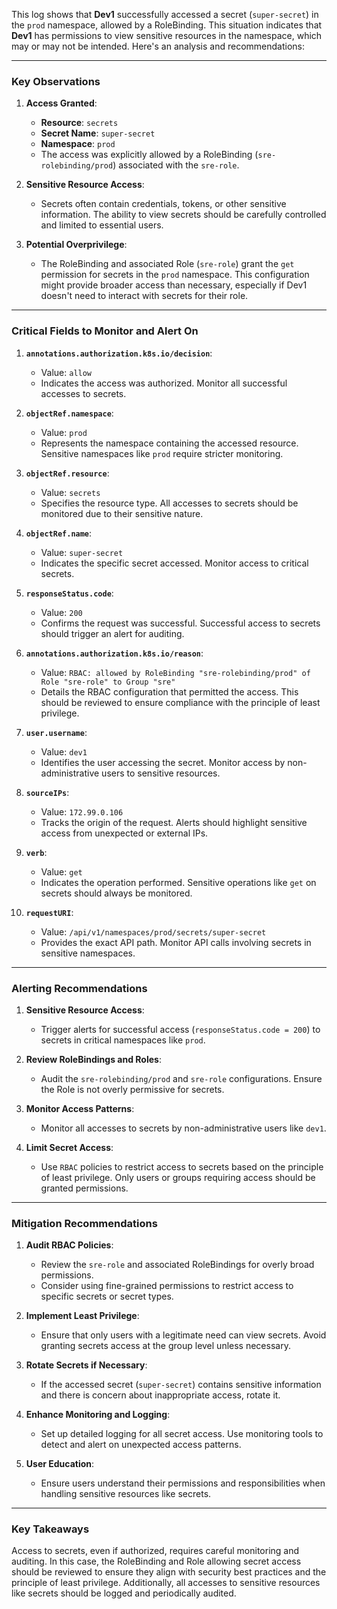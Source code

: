 This log shows that **Dev1** successfully accessed a secret (`super-secret`) in the `prod` namespace, allowed by a RoleBinding. This situation indicates that **Dev1** has permissions to view sensitive resources in the namespace, which may or may not be intended. Here's an analysis and recommendations:

---

### **Key Observations**

1. **Access Granted**:
   - **Resource**: `secrets`
   - **Secret Name**: `super-secret`
   - **Namespace**: `prod`
   - The access was explicitly allowed by a RoleBinding (`sre-rolebinding/prod`) associated with the `sre-role`.

2. **Sensitive Resource Access**:
   - Secrets often contain credentials, tokens, or other sensitive information. The ability to view secrets should be carefully controlled and limited to essential users.

3. **Potential Overprivilege**:
   - The RoleBinding and associated Role (`sre-role`) grant the `get` permission for secrets in the `prod` namespace. This configuration might provide broader access than necessary, especially if Dev1 doesn't need to interact with secrets for their role.

---

### **Critical Fields to Monitor and Alert On**

1. **`annotations.authorization.k8s.io/decision`**:
   - Value: `allow`
   - Indicates the access was authorized. Monitor all successful accesses to secrets.

2. **`objectRef.namespace`**:
   - Value: `prod`
   - Represents the namespace containing the accessed resource. Sensitive namespaces like `prod` require stricter monitoring.

3. **`objectRef.resource`**:
   - Value: `secrets`
   - Specifies the resource type. All accesses to secrets should be monitored due to their sensitive nature.

4. **`objectRef.name`**:
   - Value: `super-secret`
   - Indicates the specific secret accessed. Monitor access to critical secrets.

5. **`responseStatus.code`**:
   - Value: `200`
   - Confirms the request was successful. Successful access to secrets should trigger an alert for auditing.

6. **`annotations.authorization.k8s.io/reason`**:
   - Value: `RBAC: allowed by RoleBinding "sre-rolebinding/prod" of Role "sre-role" to Group "sre"`
   - Details the RBAC configuration that permitted the access. This should be reviewed to ensure compliance with the principle of least privilege.

7. **`user.username`**:
   - Value: `dev1`
   - Identifies the user accessing the secret. Monitor access by non-administrative users to sensitive resources.

8. **`sourceIPs`**:
   - Value: `172.99.0.106`
   - Tracks the origin of the request. Alerts should highlight sensitive access from unexpected or external IPs.

9. **`verb`**:
   - Value: `get`
   - Indicates the operation performed. Sensitive operations like `get` on secrets should always be monitored.

10. **`requestURI`**:
    - Value: `/api/v1/namespaces/prod/secrets/super-secret`
    - Provides the exact API path. Monitor API calls involving secrets in sensitive namespaces.

---

### **Alerting Recommendations**

1. **Sensitive Resource Access**:
   - Trigger alerts for successful access (`responseStatus.code = 200`) to secrets in critical namespaces like `prod`.

2. **Review RoleBindings and Roles**:
   - Audit the `sre-rolebinding/prod` and `sre-role` configurations. Ensure the Role is not overly permissive for secrets.

3. **Monitor Access Patterns**:
   - Monitor all accesses to secrets by non-administrative users like `dev1`.

4. **Limit Secret Access**:
   - Use `RBAC` policies to restrict access to secrets based on the principle of least privilege. Only users or groups requiring access should be granted permissions.

---

### **Mitigation Recommendations**

1. **Audit RBAC Policies**:
   - Review the `sre-role` and associated RoleBindings for overly broad permissions.
   - Consider using fine-grained permissions to restrict access to specific secrets or secret types.

2. **Implement Least Privilege**:
   - Ensure that only users with a legitimate need can view secrets. Avoid granting secrets access at the group level unless necessary.

3. **Rotate Secrets if Necessary**:
   - If the accessed secret (`super-secret`) contains sensitive information and there is concern about inappropriate access, rotate it.

4. **Enhance Monitoring and Logging**:
   - Set up detailed logging for all secret access. Use monitoring tools to detect and alert on unexpected access patterns.

5. **User Education**:
   - Ensure users understand their permissions and responsibilities when handling sensitive resources like secrets.

---

### **Key Takeaways**

Access to secrets, even if authorized, requires careful monitoring and auditing. In this case, the RoleBinding and Role allowing secret access should be reviewed to ensure they align with security best practices and the principle of least privilege. Additionally, all accesses to sensitive resources like secrets should be logged and periodically audited.


